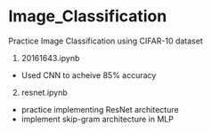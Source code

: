 # Image_Classification
Practice Image Classification using CIFAR-10 dataset

1. 20161643.ipynb
- Used CNN to acheive 85% accuracy

2. resnet.ipynb
- practice implementing ResNet architecture
- implement skip-gram architecture in MLP 
